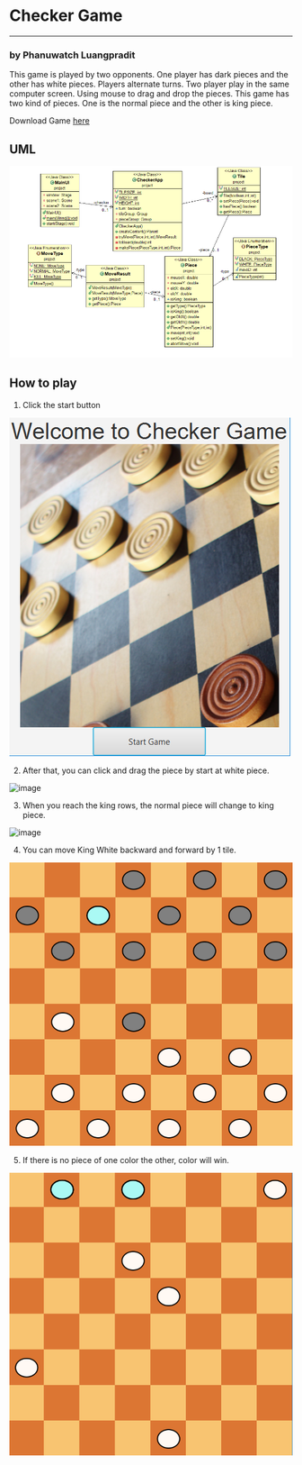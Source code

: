 # Checker Game
---------------------------
### by Phanuwatch Luangpradit

This game is played by two opponents. One player has dark pieces and the other has white pieces. Players alternate turns. Two player play in the same computer screen. Using mouse to drag and drop the pieces. This game has two kind of pieces. 
One is the normal piece and the other is king piece. 

Download Game [here](https://github.com/France98/CheckerGame/blob/master/Checker.jar)

## UML
![UML](image/UML.PNG)

## How to play

1. Click the start button

![image](image/start.PNG)

2. After that, you can click and drag the piece by start at white piece.

![image](image/borad.PNG)

3. When you reach the king rows, the normal piece will change to king piece.

![image](image/kind.PNG)

4. You can move King White backward and forward by 1 tile.

![image](image/move.PNG)

5. If there is no piece of one color the other, color will win.

![image](image/win.PNG)

